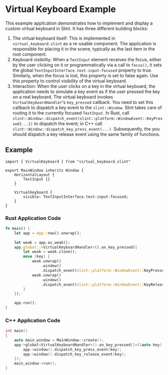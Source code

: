 # Virtual Keyboard Example

This example application demonstrates how to implement and display a custom virtual keyboard in Slint.
It has three different building blocks:

1. The virtual keyboard itself: This is implemented in `virtual_keyboard.slint` as a re-usable component.
   The application is responsible for placing it in the scene, typically as the last item in the root component.
2. Keyboard visibility: When a `TextInput` element receives the focus, either by the user clicking on it or programmatically
   via a call to `focus()`, it sets the global `TextInputInterface.text-input-focused` property to true. Similarly,
   when the focus is lost, this property is set to false again. Use this property to control visibility of the virtual keyboard.
3. Interaction: When the user clicks on a key in the virtual keyboard, the application needs to simulate a key event as if the user
   pressed the key on a real keyboard. The virtual keyboard invokes `VirtualKeyboardHandler`'s `key_pressed` callback. You need
   to set this callback to dispatch a key event to the `slint::Window`. Slint takes care of routing it to the currently focused
   `TextInput`. In Rust, call `slint::Window::dispatch_event(slint::platform::WindowEvent::KeyPressed{...})` to dispatch
   the event; in C++ call `slint::Window::dispatch_key_press_event(...)`. Subsequently, the you should dispatch a key
   release event using the same family of functions.

## Example

```slint
import { VirtualKeyboard } from "virtual_keyboard.slint"

export MainWindow inherits Window {
    HorizontalLayout {
        TextInput {}
    }

    VirtualKeyboard {
        visible: TextInputInterface.text-input-focused;
    }
}
```

### Rust Application Code

```rust
fn main() {
    let app = App::new().unwrap();
    
    let weak = app.as_weak();
    app.global::<VirtualKeyboardHandler>().on_key_pressed({
        let weak = weak.clone();
        move |key| {
            weak.unwrap()
                .window()
                .dispatch_event(slint::platform::WindowEvent::KeyPressed { text: key.clone() });
            weak.unwrap()
                .window()
                .dispatch_event(slint::platform::WindowEvent::KeyReleased { text: key });
        }
    });

    app.run();
}
```

### C++ Application Code

```cpp
int main()
{
    auto main_window = MainWindow::create();
    app->global<VirtualKeyboardHandler>().on_key_pressed([=](auto key) {
        app->window().dispatch_key_press_event(key);
        app->window().dispatch_key_release_event(key);
    });
    main_window->run();
}

```
